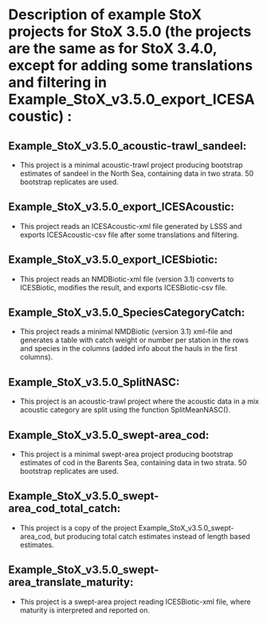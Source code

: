 # Description of example StoX projects for StoX 3.5.0 (the projects are the same as for StoX 3.4.0, except for adding some translations and filtering in Example_StoX_v3.5.0_export_ICESAcoustic) :

## Example_StoX_v3.5.0_acoustic-trawl_sandeel: 
- This project is a minimal acoustic-trawl project producing bootstrap estimates of sandeel in the North Sea, containing data in two strata. 50 bootstrap replicates are used.

## Example_StoX_v3.5.0_export_ICESAcoustic:
- This project reads an ICESAcoustic-xml file generated by LSSS and exports ICESAcoustic-csv file after some translations and filtering.

## Example_StoX_v3.5.0_export_ICESbiotic:
- This project reads an NMDBiotic-xml file (version 3.1) converts to ICESBiotic, modifies the result, and exports ICESBiotic-csv file.

## Example_StoX_v3.5.0_SpeciesCategoryCatch: 
- This project reads a minimal NMDBiotic (version 3.1) xml-file and generates a table with catch weight or number per station in the rows and species in the columns (added info about the hauls in the first columns).

## Example_StoX_v3.5.0_SplitNASC:
- This project is an acoustic-trawl project where the acoustic data in a mix acoustic category are split using the function SplitMeanNASC().

## Example_StoX_v3.5.0_swept-area_cod: 
- This project is a minimal swept-area project producing bootstrap estimates of cod in the Barents Sea, containing data in two strata. 50 bootstrap replicates are used.

## Example_StoX_v3.5.0_swept-area_cod_total_catch: 
- This project is a copy of the project Example_StoX_v3.5.0_swept-area_cod, but producing total catch estimates instead of length based estimates.

## Example_StoX_v3.5.0_swept-area_translate_maturity: 
- This project is a swept-area project reading ICESBiotic-xml file, where maturity is interpreted and reported on.
